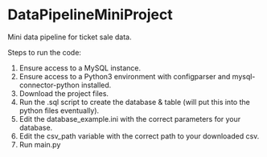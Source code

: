 # DataPipelineMiniProject
Mini data pipeline for ticket sale data.

Steps to run the code:
1. Ensure access to a MySQL instance.
2. Ensure access to a Python3 environment with configparser and mysql-connector-python installed.
3. Download the project files.
4. Run the .sql script to create the database & table (will put this into the python files eventually).
5. Edit the database_example.ini with the correct parameters for your database.
6. Edit the csv_path variable with the correct path to your downloaded csv.
7. Run main.py
